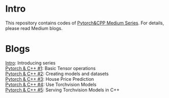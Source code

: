 # Intro 
This repository contains codes of [Pytorch&CPP Medium Series](https://medium.com/@yozkose3/pytorch-c-intro-b50571762162). For details, please read Medium blogs.

# Blogs
[Intro](https://medium.com/mlearning-ai/pytorch-c-intro-b50571762162): Introducing series  
[Pytorch & C++ #1](https://medium.com/mlearning-ai/pytorch-c-1-5c4d0f7f27a4): Basic Tensor operations  
[Pytorch & C++ #2](https://medium.com/mlearning-ai/pytorch-c-2-creating-models-and-datasets-bf8c58ee40b1): Creating models and datasets  
[Pytorch & C++ #3](https://medium.com/mlearning-ai/pytorch-c-3-house-price-prediction-47696ad52e52): House Price Prediction  
[Pytorch & C++ #4](https://medium.com/mlearning-ai/pytorch-c-4-using-torchvision-models-f12bd25f4744): Use Torchvision Models  
[Pytorch & C++ #5](https://medium.com/mlearning-ai/pytorch-c-5-serving-torchvision-models-in-c-a944156bc189): Serving Torchvision Models in C++
